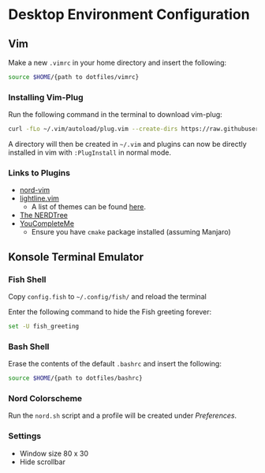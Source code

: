 # Desktop Environment Configuration

## Vim

Make a new `.vimrc` in your home directory and insert the following:

```bash
source $HOME/{path to dotfiles/vimrc}
```

### Installing Vim-Plug 

Run the following command in the terminal to download vim-plug:

```bash
curl -fLo ~/.vim/autoload/plug.vim --create-dirs https://raw.githubusercontent.com/junegunn/vim-plug/master/plug.vim
```

A directory will then be created in `~/.vim` and plugins can now be directly installed in vim with `:PlugInstall` in normal mode.

### Links to Plugins

- [nord-vim](https://github.com/arcticicestudio/nord-vim)
- [lightline.vim](https://github.com/itchyny/lightline.vim)
    - A list of themes can be found [here](https://github.com/itchyny/lightline.vim/blob/master/colorscheme.md).
- [The NERDTree](https://github.com/preservim/nerdtree)
- [YouCompleteMe](https://github.com/ycm-core/YouCompleteMe)
    - Ensure you have `cmake` package installed (assuming Manjaro)

## Konsole Terminal Emulator

### Fish Shell

Copy `config.fish` to `~/.config/fish/` and reload the terminal

Enter the following command to hide the Fish greeting forever:

```bash
set -U fish_greeting
```

### Bash Shell

Erase the contents of the default `.bashrc` and insert the following:

```bash
source $HOME/{path to dotfiles/bashrc}
```

### Nord Colorscheme

Run the `nord.sh` script and a profile will be created under *Preferences*.

### Settings

- Window size 80 x 30
- Hide scrollbar
